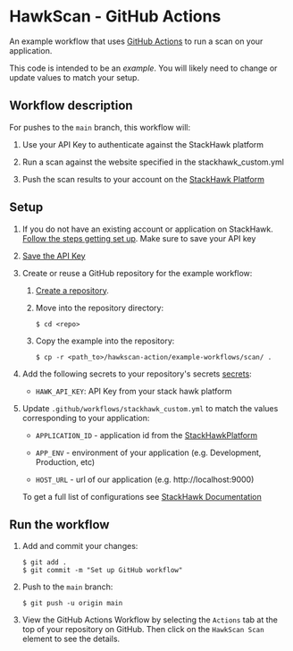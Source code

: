 # HawkScan  - GitHub Actions

An example workflow that uses [GitHub Actions][actions] to run a scan on your application.

This code is intended to be an _example_. You will likely need to change or
update values to match your setup.

## Workflow description

For pushes to the `main` branch, this workflow will:

1. Use your API Key to authenticate against the StackHawk platform

2. Run a scan against the website specified in the stackhawk_custom.yml

3. Push the scan results to your account on the [StackHawk Platform](https://app.stackhawk.com/scans)


## Setup

1. If you do not have an existing account or application on StackHawk.
    [Follow the steps getting set up](https://docs.stackhawk.com/hawkscan/#quickstart). Make sure to save your API key

2. [Save the API Key](https://app.stackhawk.com/settings/apikeys)

3. Create or reuse a GitHub repository for the example workflow:

    1. [Create a repository](https://help.github.com/en/github/creating-cloning-and-archiving-repositories/creating-a-new-repository).

    2. Move into the repository directory:

         ```
         $ cd <repo>
         ```

    3. Copy the example into the repository:

        ```
        $ cp -r <path_to>/hawkscan-action/example-workflows/scan/ .
        ```

4. Add the following secrets to your repository's secrets [secrets]:

    - `HAWK_API_KEY`: API Key from your stack hawk platform

5. Update `.github/workflows/stackhawk_custom.yml` to match the values corresponding to your application:

    - `APPLICATION_ID` - application id from the [StackHawkPlatform](https://app.stackhawk.com/applications)

    - `APP_ENV` - environment of your application (e.g. Development, Production, etc)

    - `HOST_URL` - url of our application (e.g. http://localhost:9000)

    To get a full list of configurations see [StackHawk Documentation](https://docs.stackhawk.com/hawkscan/configuration/)

## Run the workflow

1. Add and commit your changes:

    ```text
    $ git add .
    $ git commit -m "Set up GitHub workflow"
    ```

2. Push to the `main` branch:

    ```text
    $ git push -u origin main
    ```

3. View the GitHub Actions Workflow by selecting the `Actions` tab at the top
    of your repository on GitHub. Then click on the `HawkScan Scan`
    element to see the details.

[actions]: https://help.github.com/en/categories/automating-your-workflow-with-github-actions
[secrets]: https://help.github.com/en/actions/automating-your-workflow-with-github-actions/creating-and-using-encrypted-secrets
